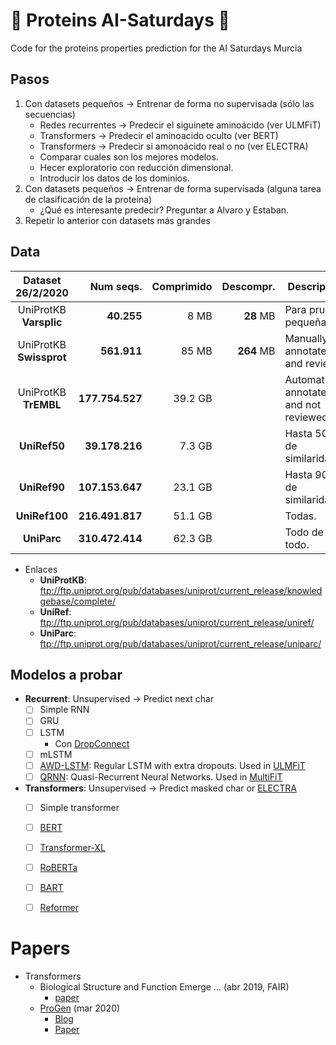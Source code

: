 # 🧬 Proteins AI-Saturdays 🧬
Code for the proteins properties prediction for the AI Saturdays Murcia

## Pasos

1. Con datasets pequeños -> Entrenar de forma no supervisada (sólo las secuencias)
    - Redes recurrentes -> Predecir el siguinete aminoácido (ver ULMFiT)
    - Transformers -> Predecir el aminoacido oculto (ver BERT)
    - Transformers -> Predecir si amonoácido real o no (ver ELECTRA)
    - Comparar cuales son los mejores modelos.
    - Hecer exploratorio con reducción dimensional.
    - Introducir los datos de los dominios.
2. Con datasets pequeños -> Entrenar de forma supervisada (alguna tarea de clasificación de la proteina)
    - ¿Qué es interesante predecir? Preguntar a Alvaro y Estaban.
3. Repetir lo anterior con datasets más grandes

## Data



| Dataset 26/2/2020        | Num seqs.       | Comprimido | Descompr.     | Descripción                              |
|:------------------------:|----------------:|-----------:|--------------:|------------------------------------------|
| UniProtKB **Varsplic**   | **40.255**      | 8 MB       | **28** MB     | Para pruebas pequeñas                    |
| UniProtKB **Swissprot**  | **561.911**     | 85 MB      | **264** MB    | Manually annotated and reviewed          |
| UniProtKB **TrEMBL**     | **177.754.527** | 39.2 GB    |               | Automatically annotated and not reviewed |
| **UniRef50**             | **39.178.216**  | 7.3 GB     |               | Hasta 50% de similaridad.                |
| **UniRef90**             | **107.153.647** | 23.1 GB    |               | Hasta 90% de similaridad.                |
| **UniRef100**            | **216.491.817** | 51.1 GB    |               | Todas.                                   |
| **UniParc**              | **310.472.414** | 62.3 GB    |               | Todo de todo.                            |

- Enlaces
  - **UniProtKB**: ftp://ftp.uniprot.org/pub/databases/uniprot/current_release/knowledgebase/complete/
  - **UniRef**: ftp://ftp.uniprot.org/pub/databases/uniprot/current_release/uniref/
  - **UniParc**: ftp://ftp.uniprot.org/pub/databases/uniprot/current_release/uniparc/


## Modelos a probar

- **Recurrent**: Unsupervised -> Predict next char
  - [ ] Simple RNN
  - [ ] GRU
  - [ ] LSTM
    - Con [DropConnect](https://es.coursera.org/lecture/competitive-data-science/hyperparameter-tuning-iii-Hg3xw)
  - [ ] mLSTM
  - [ ] [AWD-LSTM](https://arxiv.org/abs/1708.02182): Regular LSTM with extra dropouts. Used in [ULMFiT](https://arxiv.org/abs/1801.06146)
  - [ ] [QRNN](https://arxiv.org/abs/1611.01576): Quasi-Recurrent Neural Networks. Used in [MultiFiT](https://arxiv.org/abs/1909.04761)
- **Transformers**: Unsupervised -> Predict masked char or [ELECTRA](https://openreview.net/pdf?id=r1xMH1BtvB)
  - [ ] Simple transformer
  - [ ] [BERT](https://arxiv.org/abs/1810.04805)
  - [ ] [Transformer-XL](https://arxiv.org/abs/1901.02860)
  - [ ] [RoBERTa](https://arxiv.org/abs/1907.11692)
  - [ ] [BART](https://arxiv.org/abs/1910.13461)
  - [ ] [Reformer](https://arxiv.org/abs/2001.04451)
  

# Papers

- Transformers
  - Biological Structure and Function Emerge ... (abr 2019, FAIR)
    - [paper](https://www.biorxiv.org/content/10.1101/622803v1) 
  - [ProGen](https://twitter.com/RichardSocher/status/1237842037744910336) (mar 2020)
    - [Blog](https://blog.einstein.ai/progen/)
    - [Paper](https://www.biorxiv.org/content/10.1101/2020.03.07.982272v1)
